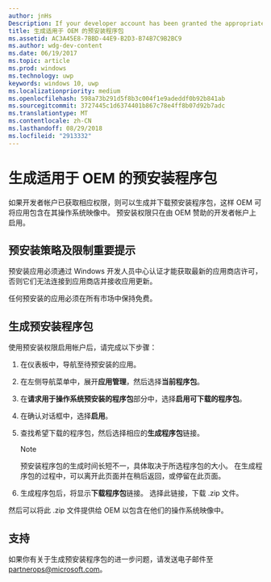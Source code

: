 ```yaml
---
author: jnHs
Description: If your developer account has been granted the appropriate permissions, you can generate and download preinstall packages so that an OEM can include your app in their OS image.
title: 生成适用于 OEM 的预安装程序包
ms.assetid: AC3A45E8-7BBD-44E9-B2D3-B74B7C9B2BC9
ms.author: wdg-dev-content
ms.date: 06/19/2017
ms.topic: article
ms.prod: windows
ms.technology: uwp
keywords: windows 10, uwp
ms.localizationpriority: medium
ms.openlocfilehash: 598a73b291d5f8b3c004f1e9adeddf0b92b841ab
ms.sourcegitcommit: 3727445c1d6374401b867c78e4ff8b07d92b7adc
ms.translationtype: MT
ms.contentlocale: zh-CN
ms.lasthandoff: 08/29/2018
ms.locfileid: "2913332"
---
```

# <a name="generate-preinstall-packages-for-oems"></a>生成适用于 OEM 的预安装程序包

如果开发者帐户已获取相应权限，则可以生成并下载预安装程序包，这样 OEM 可将应用包含在其操作系统映像中。 预安装权限只在由 OEM 赞助的开发者帐户上启用。


## <a name="important-preinstall-policy--limitations"></a>预安装策略及限制重要提示

预安装应用必须通过 Windows 开发人员中心认证才能获取最新的应用商店许可，否则它们无法连接到应用商店并接收应用更新。

任何预安装的应用必须在所有市场中保持免费。


## <a name="generating-preinstall-packages"></a>生成预安装程序包

使用预安装权限启用帐户后，请完成以下步骤：

1.  在仪表板中，导航至待预安装的应用。
2.  在左侧导航菜单中，展开**应用管理**，然后选择**当前程序包**。
3.  在**请求用于操作系统预安装的程序包**部分中，选择**启用可下载的程序包**。
4.  在确认对话框中，选择**启用**。
5.  查找希望下载的程序包，然后选择相应的**生成程序包**链接。

    > [!NOTE]
    > 预安装程序包的生成时间长短不一，具体取决于所选程序包的大小。 在生成程序包的过程中，可以离开此页面并在稍后返回，或停留在此页面。

6.  生成程序包后，将显示**下载程序包**链接。 选择此链接，下载 .zip 文件。

然后可以将此 .zip 文件提供给 OEM 以包含在他们的操作系统映像中。


## <a name="support"></a>支持

如果你有关于生成预安装程序包的进一步问题，请发送电子邮件至 <partnerops@microsoft.com>。

 

 




